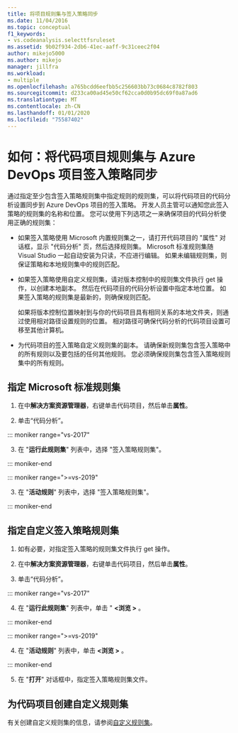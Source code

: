 ```yaml
---
title: 将项目规则集与签入策略同步
ms.date: 11/04/2016
ms.topic: conceptual
f1_keywords:
- vs.codeanalysis.selecttfsruleset
ms.assetid: 9b02f934-2db6-41ec-aaff-9c31ceec2f04
author: mikejo5000
ms.author: mikejo
manager: jillfra
ms.workload:
- multiple
ms.openlocfilehash: a765bcdd6eefbb5c256603bb73c0684c8782f803
ms.sourcegitcommit: d233ca00ad45e50cf62cca0d0b95dc69f0a87ad6
ms.translationtype: MT
ms.contentlocale: zh-CN
ms.lasthandoff: 01/01/2020
ms.locfileid: "75587402"
---
```

# <a name="how-to-synchronize-code-project-rule-sets-with-an-azure-devops-project-check-in-policy"></a>如何：将代码项目规则集与 Azure DevOps 项目签入策略同步

通过指定至少包含签入策略规则集中指定规则的规则集，可以将代码项目的代码分析设置同步到 Azure DevOps 项目的签入策略。 开发人员主管可以通知您此签入策略的规则集的名称和位置。 您可以使用下列选项之一来确保项目的代码分析使用正确的规则集：

- 如果签入策略使用 Microsoft 内置规则集之一，请打开代码项目的 "属性" 对话框，显示 "代码分析" 页，然后选择规则集。 Microsoft 标准规则集随 Visual Studio 一起自动安装为只读，不应进行编辑。 如果未编辑规则集，则保证策略和本地规则集中的规则匹配。

- 如果签入策略使用自定义规则集，请对版本控制中的规则集文件执行 get 操作，以创建本地副本。 然后在代码项目的代码分析设置中指定本地位置。 如果签入策略的规则集是最新的，则确保规则匹配。

     如果将版本控制位置映射到与你的代码项目具有相同关系的本地文件夹，则通过使用相对路径设置规则的位置。 相对路径可确保代码分析的代码项目设置可移至其他计算机。

- 为代码项目的签入策略自定义规则集的副本。 请确保新规则集包含签入策略中的所有规则以及要包括的任何其他规则。 您必须确保规则集包含签入策略规则集中的所有规则。

## <a name="to-specify-a-microsoft-standard-rule-set"></a>指定 Microsoft 标准规则集

1. 在中**解决方案资源管理器**，右键单击代码项目，然后单击**属性**。

2. 单击“代码分析”。

::: moniker range="vs-2017"

3. 在 "**运行此规则集**" 列表中，选择 "签入策略规则集"。

::: moniker-end

::: moniker range=">=vs-2019"

3. 在 "**活动规则**" 列表中，选择 "签入策略规则集"。

::: moniker-end

## <a name="to-specify-a-custom-check-in-policy-rule-set"></a>指定自定义签入策略规则集

1. 如有必要，对指定签入策略的规则集文件执行 get 操作。

2. 在中**解决方案资源管理器**，右键单击代码项目，然后单击**属性**。

3. 单击“代码分析”。

::: moniker range="vs-2017"

4. 在 "**运行此规则集**" 列表中，单击 " **\<浏览 >** 。

::: moniker-end

::: moniker range=">=vs-2019"

4. 在 "**活动规则**" 列表中，单击 **\<浏览 >** 。

::: moniker-end

5. 在 "**打开**" 对话框中，指定签入策略规则集文件。

## <a name="to-create-a-custom-rule-set-for-a-code-project"></a>为代码项目创建自定义规则集

有关创建自定义规则集的信息，请参阅[自定义规则集](how-to-create-a-custom-rule-set.md)。
